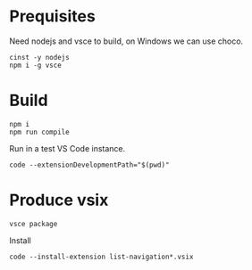 # Prequisites
Need nodejs and vsce to build, on Windows we can use choco.
```
cinst -y nodejs
npm i -g vsce
```

# Build
```
npm i
npm run compile
```
Run in a test VS Code instance.
```
code --extensionDevelopmentPath="$(pwd)"
```

# Produce vsix
```
vsce package
```

Install
```
code --install-extension list-navigation*.vsix
```